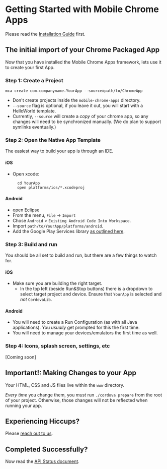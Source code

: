 # Getting Started with Mobile Chrome Apps

Please read the [Installation Guide](Installation.md) first.

## The initial import of your Chrome Packaged App

Now that you have installed the Mobile Chrome Apps framework, lets use it to create your first App.

### Step 1: Create a Project

    mca create com.companyname.YourApp --source=path/to/ChromeApp

* Don't create projects inside the `mobile-chrome-apps` directory.
* `--source` flag is optional, if you leave it out, you will start with a HelloWorld template.
* Currently, `--source` will create a _copy_ of your chrome app, so any changes will need to be synchronized manually.  (We do plan to support symlinks eventually.)

### Step 2: Open the Native App Template

The easiest way to build your app is through an IDE.

#### iOS

* Open xcode:

        cd YourApp
        open platforms/ios/*.xcodeproj

#### Android

* open Eclipse
* From the menu, `File` -> `Import`
* Chose `Android` > `Existing Android Code Into Workspace`.
* Import `path/to/YourApp/platforms/android`.
* Add the Google Play Services library [as outlined here](http://developer.android.com/google/play-services/setup.html).

### Step 3: Build and run

You should be all set to build and run, but there are a few things to watch for.

#### iOS

* Make sure you are building the right target.
  * In the top left (beside Run&Stop buttons) there is a dropdown to select target project and device.  Ensure that `YourApp` is selected and _not_ `CordovaLib`.

#### Android

* You will need to create a Run Configuration (as with all Java applications).  You _usually_ get prompted for this the first time.
* You will need to manage your devices/emulators the first time as well.

### Step 4: Icons, splash screen, settings, etc

[Coming soon]


## Important!: Making Changes to your App

Your HTML, CSS and JS files live within the `www` directory.

_Every time_ you change them, you _must_ run `./cordova prepare` from the root of your project.  Otherwise, those changes will not be reflected when running your app.


## Experiencing Hiccups?

Please [reach out to us](mailto:mobile-chrome-apps@googlegroups.com).


## Completed Successfully?

Now read the [API Status document](APIStatus.md).
